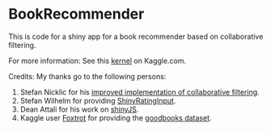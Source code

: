 # BookRecommender

This is code for a shiny app for a book recommender based on collaborative filtering. 

For more information: See this [kernel](https://www.kaggle.com/philippsp/book-recommender-collaborative-filtering-shiny) on Kaggle.com.

Credits:
My thanks go to the following persons:
1. Stefan Nicklic for his [improved implementation of collaborative filtering](https://github.com/smartcat-labs/collaboratory).
2. Stefan Wilhelm for providing [ShinyRatingInput](https://github.com/stefanwilhelm/ShinyRatingInput).
3. Dean Attali for his work on [shinyJS](https://github.com/daattali/shinyjs).
4. Kaggle user [Foxtrot](https://www.kaggle.com/zygmunt) for providing the [goodbooks dataset](https://www.kaggle.com/zygmunt/goodbooks-10k).
